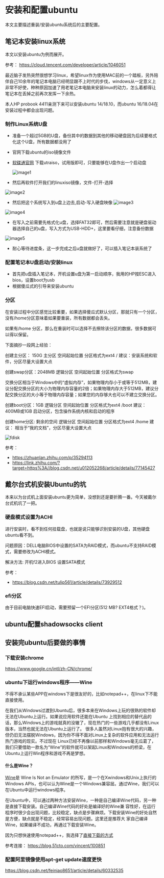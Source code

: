 # 安装和配置ubuntu

本文主要描述重装/安装ubuntu系统后的主要配置。


## 笔记本安装linux系统

本文以安装ubuntu为例而展开。

参考：
https://cloud.tencent.com/developer/article/1046051

最近脑子发热突然很想学习linux，希望linux作为使用MAC前的一个踏板，另外陪伴自己10余年的笔记本电脑已经明显跟不上时代的步伐，windows从一定意义上非常不好使，种种原因加速了用老笔记本电脑来安装linux的动力，怎么着都得让笔记本在丢掉之前再次发挥一下余热。

本人HP probook 4411亲测下来可以安装ubuntu 14/18.10，而ubuntu 16/18.04在安装过程中都会出现问题。

### 制作Linux系统U盘

- 准备一个超过5GB的U盘，备份其中的数据到其他的移动硬盘因为后续要格式化这个U盘，所有数据都没用了
- 官网下载ubuntu的iso镜像文件
- [软碟通官网](https://cn.ultraiso.net/xiazai.html) 下载utraiso，试用版即可，只要能够在U盘作出一个启动盘
  
  ![image1](./resource/1.png)

- 然后再软件打开我们的linuxiso镜像，文件-打开-选择
  
![image2](./resource/2.png)

- 然后把这个系统写入到u盘上边去,启动-写入硬盘映像
![image3](./resource/3.png)


![image4](./resource/4.png)

- 在写入之前需要先格式化u盘，选择FAT32即可，然后需要注意就是硬盘驱动器选择自己的u盘，写入方式为USB-HDD+，这里要看仔细，注意备份数据
  
![image5](./resource/5.png)


- 耐心等待进度条，这一步完成之后u盘就做好了，可以插入笔记本装系统了


### 配置笔记本U盘启动/安装linux

- 首先把u盘插入笔记本，开机设置u盘为第一启动顺序，我用的HP按ESC进入bios，设置boot为usb  
- 根据傻瓜式的引导来安装ubuntu


### 分区

在安装过程中分区感觉比较重要，如果选择傻瓜式默认分区，那就只有一个分区，没有/home分区意味着如果要重装，所有数据都会丢失。

如果有/home 分区，那么在重装时可以选择不去擦除该分区的数据，很多数据可以得以保留。

下面摘抄一段网上经验：

创建主分区： 150G 主分区 空间起始位置 分区格式为ext4 /
建议：安装系统和软件，分区尽量大设置大点

创建swap分区：2048MB 逻辑分区 空间起始位置 分区格式为swap 

交换分区相当于Windows中的“虚拟内存”，如果物理内存小于或等于512MB，建议分配交换分区的大小为物理内存容量的2倍；如果物理内存大于512MB，建议分配交换分区的大小等于物理内存容量；如果您的内存够大也可以不建立交换分区。

创建boot分区：1GB 逻辑分区 空间起始位置 分区格式为ext4 /boot
建议：400MB或1GB
启动分区，包含操作系统内核和启动的程序

创建home分区: 剩余的空间 逻辑分区 空间起始位置 分区格式为ext4 /home
建议： 相当于“我的文档”，分区尽量大设置大点

![fdisk](./resource/ubuntu_fdisk.png)

参考：
 - https://zhuanlan.zhihu.com/p/35294113
 - https://link.zhihu.com/?target=https%3A//blog.csdn.net/u012052268/article/details/77145427





## 戴尔台式机安装Ubuntu的坑

本来以为台式机上面安装ubuntu更为简单，没想到还是要折腾一番。今天被戴尔台式机坑了一把。

### 硬盘模式设置为ACHI

进行安装时，看不到任何挂载盘，也就是说只能够识别安装的U盘，其他硬盘ubuntu看不到。

问题原因：DELL电脑BIOS中设置的SATA为RAID模式，而ubuntu不支持RAID模式，需要修改为ACHI模式。

解决方法: 开机f2进入BIOS 设置SATA模式

参考：
- https://blog.csdn.net/tulip561/article/details/73929512

### efi分区

由于目前电脑快速EFI启动，需要预留一个EFI分区(512 MB?  EXT4格式？)。


## ubuntu配置shadowsocks client






## 安装完ubuntu后要做的事情

### 下载安装chrome

https://www.google.cn/intl/zh-CN/chrome/


### ubuntu下运行windows程序——Wine

不得不承认某些APP在windows下是很友好的，比如notepad++，在linux下不能直接使用。

在我们从Windows过渡到Ubuntu后，很多本来在Windows上玩的很熟的软件却无法在Ubuntu上运行。如果说应用软件还能在Ubuntu 上找到相应的替代品的话，那么Windows上的游戏就真的没辙了，现在热门的一些游戏几乎都没有Linux版本，当然也就无法在Ubuntu上运行了。 很多人虽然对Linux抱有很大的兴趣，但仍旧无法摆脱Windows，因为你不得不面对Linux上复杂的软件应用和无法运行热门游戏的现实。不过现在 Linux已经不再像以前那样和Windows毫无瓜葛了，我们只要借助一款名为“Wine”的软件就可以架起Linux和Windows的桥梁，在 Ubuntu上运行Win程序和游戏不再是梦想。

#### 什么是Wine？

[Wine](https://www.winehq.org/)是 Wine Is Not an Emulator 的所写，是一个在Xwindows和Unix上执行的Windows APIs，也可以认为Wine是一个Windows兼容层。通过Wine，我们可以在Ubuntu中运行windows程序。

在Ubuntu中，可以通过两种方法安装Wine，一种是自己编译Wine代码，另一种是直接下载安装。自己编译Wine代码的好处是编译好的Wine兼 容性好，在运行程序时很少会出现问题，比较稳定，缺点是步骤麻烦。下载安装Wine的好处自然是方便，缺点就是不稳定，经常容易出现问题。这里还是推荐大 家自己编译Wine，如果编译不成功，再通过下载安装Wine。

因为只想快速使用notepad++，我选择了[直接下载的方式](https://wiki.winehq.org/Ubuntu)

参考连接：
https://blog.51cto.com/vincent/100851


### 配置阿里镜像使用apt-get update速度更快

https://blog.csdn.net/feiniao8651/article/details/60332535
